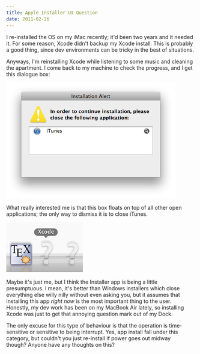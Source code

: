 ```yaml
---
title: Apple Installer UI Question
date: 2011-02-26
---
```


I re-installed the OS on my iMac recently; it'd been two years and it needed it. For some reason, Xcode didn't backup my Xcode install. This is probably a good thing, since dev environments can be tricky in the best of situations.

Anyways, I'm reinstalling Xcode while listening to some music and cleaning the apartment. I come back to my machine to check the progress, and I get this dialogue box:

![](2A63361E33D54FF49765E5D451EFB2A0.png)

What really interested me is that this box floats on top of all other open applications; the only way to dismiss it is to close iTunes.

![](E4849F60DD804C4FA4087396EAFCA767.png)

Maybe it's just me, but I think the Installer app is being a little presumptuous. I mean, it's better than Windows installers which close everything else willy nilly without even asking you, but it assumes that installing this app _right now_ is the most important thing to the user. Honestly, my dev work has been on my MacBook Air lately, so installing Xcode was just to get that annoying question mark out of my Dock.

The only excuse for this type of behaviour is that the operation is time-sensitive or sensitive to being interrupt. Yes, app install fall under this category, but couldn't you just re-install if power goes out midway though?&nbsp;Anyone have any thoughts on this?

